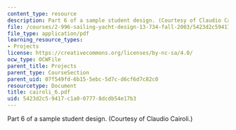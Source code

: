 ```yaml
---
content_type: resource
description: Part 6 of a sample student design. (Courtesy of Claudio Cairoli.)
file: /courses/2-996-sailing-yacht-design-13-734-fall-2003/5423d2c59417c1a007778dcdb54e17b3_cairoli_6.pdf
file_type: application/pdf
learning_resource_types:
- Projects
license: https://creativecommons.org/licenses/by-nc-sa/4.0/
ocw_type: OCWFile
parent_title: Projects
parent_type: CourseSection
parent_uid: 07f549fd-6b15-5ebc-5d7c-d6cf6d7c82c0
resourcetype: Document
title: cairoli_6.pdf
uid: 5423d2c5-9417-c1a0-0777-8dcdb54e17b3
---
```

Part 6 of a sample student design. (Courtesy of Claudio Cairoli.)